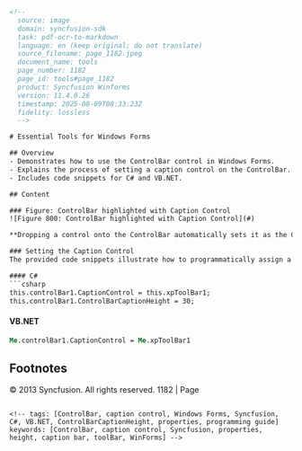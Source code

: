 ```html
<!-- 
  source: image
  domain: syncfusion-sdk
  task: pdf-ocr-to-markdown
  language: en (keep original; do not translate)
  source_filename: page_1182.jpeg
  document_name: tools
  page_number: 1182
  page_id: tools#page_1182
  product: Syncfusion Winforms
  version: 11.4.0.26
  timestamp: 2025-08-09T08:33:23Z
  fidelity: lossless
  -->

# Essential Tools for Windows Forms

## Overview
- Demonstrates how to use the ControlBar control in Windows Forms.
- Explains the process of setting a caption control on the ControlBar.
- Includes code snippets for C# and VB.NET.

## Content

### Figure: ControlBar highlighted with Caption Control
![Figure 800: ControlBar highlighted with Caption Control](#)

**Dropping a control onto the ControlBar automatically sets it as the ControlBar's main client. To assign the caption control, drop the control onto the ControlBar and using the Properties window, set the bar's `CaptionControl` property to refer that control. Doing so will reposition and resize the control to occupy the bar's caption region. Height of the ControlBar caption bar can be specified in `ControlBarCaptionHeight` property. Default height is 25.**

### Setting the Caption Control
The provided code snippets illustrate how to programmatically assign a control as the caption control and adjust the caption height.

#### C#
```csharp
this.controlBar1.CaptionControl = this.xpToolBar1;
this.controlBar1.ControlBarCaptionHeight = 30;
```

#### VB.NET
```vb
Me.controlBar1.CaptionControl = Me.xpToolBar1
```

## Footnotes
© 2013 Syncfusion. All rights reserved. 1182 | Page
```

<!-- tags: [ControlBar, caption control, Windows Forms, Syncfusion, C#, VB.NET, ControlBarCaptionHeight, properties, programming guide] keywords: [ControlBar, caption control, Syncfusion, properties, height, caption bar, toolBar, WinForms] -->